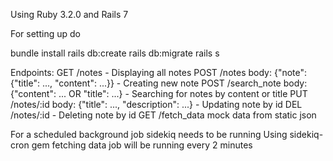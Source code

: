 Using Ruby 3.2.0 and Rails 7

For setting up do

bundle install
rails db:create
rails db:migrate
rails s


Endpoints:
GET /notes - Displaying all notes
POST /notes body: {"note": {"title": ..., "content": ...}} - Creating new note
POST /search_note body: {"content": ... OR "title": ...} - Searching for notes by content or title
PUT /notes/:id body: {"title": ..., "description": ...} - Updating note by id
DEL /notes/:id - Deleting note by id
GET /fetch_data mock data from static json


For a scheduled background job sidekiq needs to be running
Using sidekiq-cron gem fetching data job will be running every 2 minutes